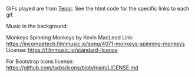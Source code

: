 GIFs played are from [Tenor](https://tenor.com/). See the html code for the specific links to each gif.

Music in the background: 

Monkeys Spinning Monkeys by Kevin MacLeod
Link: https://incompetech.filmmusic.io/song/4071-monkeys-spinning-monkeys
License: https://filmmusic.io/standard-license

For Bootstrap icons license: https://github.com/twbs/icons/blob/main/LICENSE.md